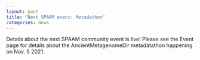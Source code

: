 ```yaml
---
layout: post
title: "Next SPAAM event: Metadathon"
categories: News
---
```


Details about the next SPAAM community event is live! Please see the Event page for details about the AncientMetagenomeDir metadatathon happening on Nov. 5 2021.